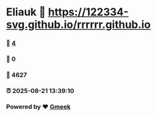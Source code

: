 # Eliauk :link: https://122334-svg.github.io/rrrrrr.github.io 
### :page_facing_up: [4](https://122334-svg.github.io/rrrrrr.github.io/tag.html) 
### :speech_balloon: 0 
### :hibiscus: 4627 
### :alarm_clock: 2025-08-21 13:39:10 
### Powered by :heart: [Gmeek](https://github.com/Meekdai/Gmeek)
